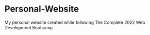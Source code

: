 # Personal-Website
My personal website created while following The Complete 2022 Web Development Bootcamp
